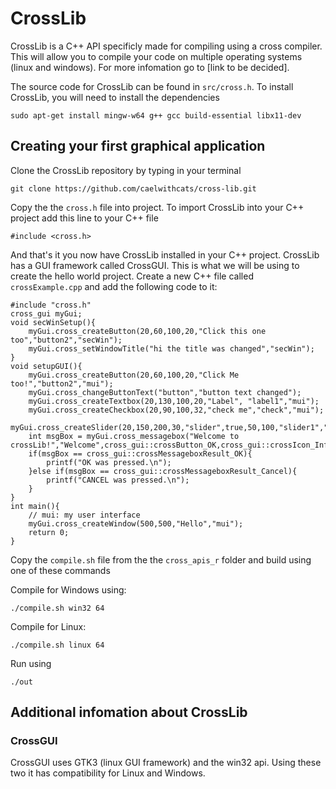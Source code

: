 # CrossLib
CrossLib is a C++ API specificly made for compiling using a cross compiler. This will allow you to compile your code on multiple operating systems (linux and windows). For more infomation go to [link to be decided].

The source code for CrossLib can be found in `src/cross.h`.
To install CrossLib, you will need to install the dependencies

    sudo apt-get install mingw-w64 g++ gcc build-essential libx11-dev
## Creating your first graphical application
Clone the CrossLib repository by typing in your terminal

    git clone https://github.com/caelwithcats/cross-lib.git
Copy the the `cross.h` file into project. 
To import CrossLib into your C++ project add this line to your C++ file

    #include <cross.h>
And that's it you now have CrossLib installed in your C++ project.
CrossLib has a GUI framework called CrossGUI. This is what we will be using to create the hello world project. Create a new C++ file called `crossExample.cpp` and add the following code to it:

```
#include "cross.h"
cross_gui myGui;
void secWinSetup(){
    myGui.cross_createButton(20,60,100,20,"Click this one too","button2","secWin");
    myGui.cross_setWindowTitle("hi the title was changed","secWin");
}
void setupGUI(){
    myGui.cross_createButton(20,60,100,20,"Click Me too!","button2","mui");
    myGui.cross_changeButtonText("button","button text changed");
    myGui.cross_createTextbox(20,130,100,20,"Label", "label1","mui");
    myGui.cross_createCheckbox(20,90,100,32,"check me","check","mui");
    myGui.cross_createSlider(20,150,200,30,"slider",true,50,100,"slider1","mui");
    int msgBox = myGui.cross_messagebox("Welcome to crossLib!","Welcome",cross_gui::crossButton_OK,cross_gui::crossIcon_Info,"mui");
    if(msgBox == cross_gui::crossMessageboxResult_OK){
        printf("OK was pressed.\n");
    }else if(msgBox == cross_gui::crossMessageboxResult_Cancel){
        printf("CANCEL was pressed.\n");
    }
}
int main(){
    // mui: my user interface
    myGui.cross_createWindow(500,500,"Hello","mui");
    return 0;
}
```

Copy the `compile.sh` file from the the `cross_apis_r` folder and build using one of these commands

Compile for Windows using:

    ./compile.sh win32 64
Compile for Linux:

    ./compile.sh linux 64
Run using

    ./out

## Additional infomation about CrossLib

### CrossGUI
CrossGUI uses GTK3 (linux GUI framework) and the win32 api. Using these two it has compatibility for Linux and Windows.

